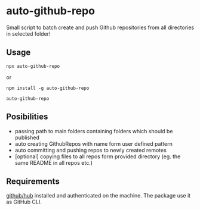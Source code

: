 # auto-github-repo

Small script to batch create and push Github repositories from all directories in selected folder!

## Usage

```
npx auto-github-repo
```

or 


```
npm install -g auto-github-repo

auto-github-repo
```

## Posibilities

- passing path to main folders containing folders which should be published
- auto creating GithubRepos with name form user defined pattern
- auto committing and pushing repos to newly created remotes
- [optional] copying files to all repos form provided directory (eg. the same README in all repos etc.)

## Requirements

[github/hub](https://github.com/github/hub) installed and authenticated on the machine. The package use it as GitHub CLI.